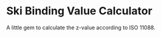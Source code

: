 Ski Binding Value Calculator
======================

A little gem to calculate the z-value according to ISO 11088.
